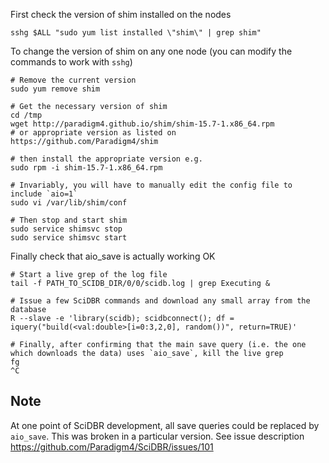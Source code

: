 First check the version of shim installed on the nodes
```
sshg $ALL "sudo yum list installed \"shim\" | grep shim"
```

To change the version of shim on any one node (you can modify the commands to work with `sshg`)
```
# Remove the current version
sudo yum remove shim

# Get the necessary version of shim
cd /tmp
wget http://paradigm4.github.io/shim/shim-15.7-1.x86_64.rpm
# or appropriate version as listed on https://github.com/Paradigm4/shim

# then install the appropriate version e.g.
sudo rpm -i shim-15.7-1.x86_64.rpm

# Invariably, you will have to manually edit the config file to include `aio=1`
sudo vi /var/lib/shim/conf

# Then stop and start shim
sudo service shimsvc stop
sudo service shimsvc start
```

Finally check that aio_save is actually working OK
```
# Start a live grep of the log file 
tail -f PATH_TO_SCIDB_DIR/0/0/scidb.log | grep Executing &

# Issue a few SciDBR commands and download any small array from the database
R --slave -e 'library(scidb); scidbconnect(); df = iquery("build(<val:double>[i=0:3,2,0], random())", return=TRUE)'

# Finally, after confirming that the main save query (i.e. the one which downloads the data) uses `aio_save`, kill the live grep
fg
^C

```

## Note

At one point of SciDBR development, all save queries could be replaced by `aio_save`. This was broken in a particular version. See issue description https://github.com/Paradigm4/SciDBR/issues/101
